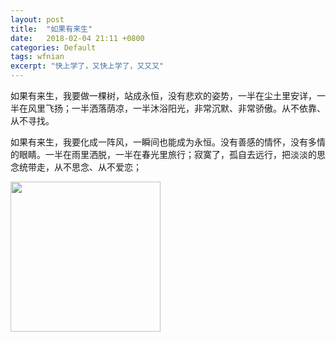 ```yaml
---
layout: post
title:  "如果有来生"
date:   2018-02-04 21:11 +0800
categories: Default
tags: wfnian
excerpt: "快上学了，又快上学了，又又又"
---
```


如果有来生，我要做一棵树，站成永恒，没有悲欢的姿势，一半在尘土里安详，一半在风里飞扬；一半洒落荫凉，一半沐浴阳光，非常沉默、非常骄傲。从不依靠、从不寻找。

如果有来生，我要化成一阵风，一瞬间也能成为永恒。没有善感的情怀，没有多情的眼睛。一半在雨里洒脱，一半在春光里旅行；寂寞了，孤自去远行，把淡淡的思念统带走，从不思念、从不爱恋；

<img src = 'https://ftp.bmp.ovh/imgs/2019/08/ae838ba581485ff1.jpg' width="240"/>